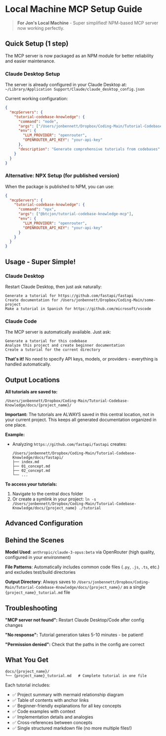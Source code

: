 # Local Machine MCP Setup Guide

> **For Jon's Local Machine** - Super simplified! NPM-based MCP server now working perfectly.

## Quick Setup (1 step)

The MCP server is now packaged as an NPM module for better reliability and easier maintenance.

### Claude Desktop Setup

The server is already configured in your Claude Desktop at:
`~/Library/Application Support/Claude/claude_desktop_config.json`

Current working configuration:
```json
{
  "mcpServers": {
    "tutorial-codebase-knowledge": {
      "command": "node",
      "args": ["/Users/jonbennett/Dropbox/Coding-Main/Tutorial-Codebase-Knowledge/npm-mcp-server/build/index.js"],
      "env": {
        "LLM_PROVIDER": "openrouter",
        "OPENROUTER_API_KEY": "your-api-key"
      },
      "description": "Generate comprehensive tutorials from codebases"
    }
  }
}
```

### Alternative: NPX Setup (for published version)

When the package is published to NPM, you can use:
```json
{
  "mcpServers": {
    "tutorial-codebase-knowledge": {
      "command": "npx",
      "args": ["@btcjon/tutorial-codebase-knowledge-mcp"],
      "env": {
        "LLM_PROVIDER": "openrouter",
        "OPENROUTER_API_KEY": "your-api-key"
      }
    }
  }
}
```

## Usage - Super Simple!

### Claude Desktop
Restart Claude Desktop, then just ask naturally:

```
Generate a tutorial for https://github.com/fastapi/fastapi
Create documentation for /Users/jonbennett/Dropbox/Coding-Main/some-project
Make a tutorial in Spanish for https://github.com/microsoft/vscode
```

### Claude Code  
The MCP server is automatically available. Just ask:

```
Generate a tutorial for this codebase
Analyze this project and create beginner documentation  
Create a tutorial for the current directory
```

**That's it!** No need to specify API keys, models, or providers - everything is handled automatically.

## Output Locations

**All tutorials are saved to:**
```
/Users/jonbennett/Dropbox/Coding-Main/Tutorial-Codebase-Knowledge/docs/{project_name}/
```

**Important:** The tutorials are ALWAYS saved in this central location, not in your current project. This keeps all generated documentation organized in one place.

**Example:**
- Analyzing `https://github.com/fastapi/fastapi` creates:
  ```
  /Users/jonbennett/Dropbox/Coding-Main/Tutorial-Codebase-Knowledge/docs/fastapi/
  ├── index.md
  ├── 01_concept.md
  ├── 02_concept.md
  └── ...
  ```

**To access your tutorials:**
1. Navigate to the central docs folder
2. Or create a symlink in your project: `ln -s /Users/jonbennett/Dropbox/Coding-Main/Tutorial-Codebase-Knowledge/docs/{project_name} ./tutorial`

## Advanced Configuration

## Behind the Scenes

**Model Used**: `anthropic/claude-3-opus:beta` via OpenRouter (high quality, configured in your environment)

**File Patterns**: Automatically includes common code files (`.py`, `.js`, `.ts`, etc.) and excludes test/build directories

**Output Directory**: Always saves to `/Users/jonbennett/Dropbox/Coding-Main/Tutorial-Codebase-Knowledge/docs/{project_name}/` as a single `{project_name}_tutorial.md` file

## Troubleshooting

**"MCP server not found":** Restart Claude Desktop/Code after config changes

**"No response":** Tutorial generation takes 5-10 minutes - be patient!

**"Permission denied":** Check that the paths in the config are correct

## What You Get

```
docs/{project_name}/
└── {project_name}_tutorial.md   # Complete tutorial in one file
```

Each tutorial includes:
- ✅ Project summary with mermaid relationship diagram
- ✅ Table of contents with anchor links
- ✅ Beginner-friendly explanations for all key concepts
- ✅ Code examples with context  
- ✅ Implementation details and analogies
- ✅ Cross-references between concepts
- ✅ Single structured markdown file (no more multiple files!)
